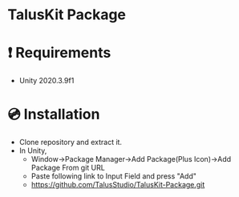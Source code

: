 # TalusKit Package

# ❗ Requirements 
- Unity 2020.3.9f1 

# 💿 Installation
- Clone repository and extract it.
- In Unity, 
  - Window->Package Manager->Add Package(Plus Icon)->Add Package From git URL
  - Paste following link to Input Field and press "Add"
  - https://github.com/TalusStudio/TalusKit-Package.git